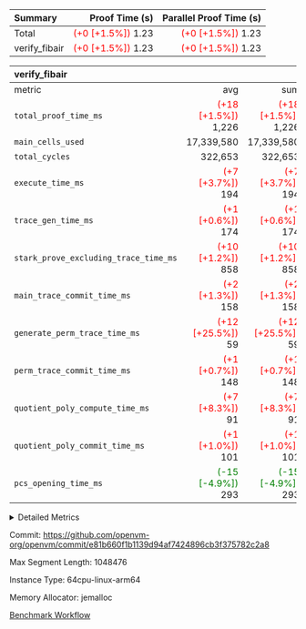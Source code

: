 | Summary | Proof Time (s) | Parallel Proof Time (s) |
|:---|---:|---:|
| Total | <span style='color: red'>(+0 [+1.5%])</span> 1.23 | <span style='color: red'>(+0 [+1.5%])</span> 1.23 |
| verify_fibair | <span style='color: red'>(+0 [+1.5%])</span> 1.23 | <span style='color: red'>(+0 [+1.5%])</span> 1.23 |


| verify_fibair |||||
|:---|---:|---:|---:|---:|
|metric|avg|sum|max|min|
| `total_proof_time_ms ` | <span style='color: red'>(+18 [+1.5%])</span> 1,226 | <span style='color: red'>(+18 [+1.5%])</span> 1,226 | <span style='color: red'>(+18 [+1.5%])</span> 1,226 | <span style='color: red'>(+18 [+1.5%])</span> 1,226 |
| `main_cells_used     ` |  17,339,580 |  17,339,580 |  17,339,580 |  17,339,580 |
| `total_cycles        ` |  322,653 |  322,653 |  322,653 |  322,653 |
| `execute_time_ms     ` | <span style='color: red'>(+7 [+3.7%])</span> 194 | <span style='color: red'>(+7 [+3.7%])</span> 194 | <span style='color: red'>(+7 [+3.7%])</span> 194 | <span style='color: red'>(+7 [+3.7%])</span> 194 |
| `trace_gen_time_ms   ` | <span style='color: red'>(+1 [+0.6%])</span> 174 | <span style='color: red'>(+1 [+0.6%])</span> 174 | <span style='color: red'>(+1 [+0.6%])</span> 174 | <span style='color: red'>(+1 [+0.6%])</span> 174 |
| `stark_prove_excluding_trace_time_ms` | <span style='color: red'>(+10 [+1.2%])</span> 858 | <span style='color: red'>(+10 [+1.2%])</span> 858 | <span style='color: red'>(+10 [+1.2%])</span> 858 | <span style='color: red'>(+10 [+1.2%])</span> 858 |
| `main_trace_commit_time_ms` | <span style='color: red'>(+2 [+1.3%])</span> 158 | <span style='color: red'>(+2 [+1.3%])</span> 158 | <span style='color: red'>(+2 [+1.3%])</span> 158 | <span style='color: red'>(+2 [+1.3%])</span> 158 |
| `generate_perm_trace_time_ms` | <span style='color: red'>(+12 [+25.5%])</span> 59 | <span style='color: red'>(+12 [+25.5%])</span> 59 | <span style='color: red'>(+12 [+25.5%])</span> 59 | <span style='color: red'>(+12 [+25.5%])</span> 59 |
| `perm_trace_commit_time_ms` | <span style='color: red'>(+1 [+0.7%])</span> 148 | <span style='color: red'>(+1 [+0.7%])</span> 148 | <span style='color: red'>(+1 [+0.7%])</span> 148 | <span style='color: red'>(+1 [+0.7%])</span> 148 |
| `quotient_poly_compute_time_ms` | <span style='color: red'>(+7 [+8.3%])</span> 91 | <span style='color: red'>(+7 [+8.3%])</span> 91 | <span style='color: red'>(+7 [+8.3%])</span> 91 | <span style='color: red'>(+7 [+8.3%])</span> 91 |
| `quotient_poly_commit_time_ms` | <span style='color: red'>(+1 [+1.0%])</span> 101 | <span style='color: red'>(+1 [+1.0%])</span> 101 | <span style='color: red'>(+1 [+1.0%])</span> 101 | <span style='color: red'>(+1 [+1.0%])</span> 101 |
| `pcs_opening_time_ms ` | <span style='color: green'>(-15 [-4.9%])</span> 293 | <span style='color: green'>(-15 [-4.9%])</span> 293 | <span style='color: green'>(-15 [-4.9%])</span> 293 | <span style='color: green'>(-15 [-4.9%])</span> 293 |



<details>
<summary>Detailed Metrics</summary>

|  | verify_program_compile_ms | total_cells | stark_prove_excluding_trace_time_ms | quotient_poly_compute_time_ms | quotient_poly_commit_time_ms | perm_trace_commit_time_ms | pcs_opening_time_ms | main_trace_commit_time_ms |
| --- | --- | --- | --- | --- | --- | --- | --- |
|  | 7 | 65,536 | 38 | 1 | 6 | 0 | 22 | 8 | 

| air_name | rows | quotient_deg | main_cols | interactions | constraints | cells |
| --- | --- | --- | --- | --- | --- | --- |
| AccessAdapterAir<2> |  | 2 |  | 5 | 12 |  | 
| AccessAdapterAir<4> |  | 2 |  | 5 | 12 |  | 
| AccessAdapterAir<8> |  | 2 |  | 5 | 12 |  | 
| FibonacciAir | 32,768 | 1 | 2 |  | 5 | 65,536 | 
| FriReducedOpeningAir |  | 2 |  | 39 | 71 |  | 
| JalRangeCheckAir |  | 2 |  | 9 | 14 |  | 
| NativePoseidon2Air<BabyBearParameters>, 1> |  | 2 |  | 136 | 572 |  | 
| PhantomAir |  | 2 |  | 3 | 5 |  | 
| ProgramAir |  | 1 |  | 1 | 4 |  | 
| VariableRangeCheckerAir |  | 1 |  | 1 | 4 |  | 
| VmAirWrapper<AluNativeAdapterAir, FieldArithmeticCoreAir> |  | 2 |  | 15 | 27 |  | 
| VmAirWrapper<BranchNativeAdapterAir, BranchEqualCoreAir<1> |  | 2 |  | 11 | 25 |  | 
| VmAirWrapper<NativeAdapterAir<2, 0>, PublicValuesCoreAir> |  | 2 |  | 11 | 29 |  | 
| VmAirWrapper<NativeLoadStoreAdapterAir<1>, NativeLoadStoreCoreAir<1> |  | 2 |  | 15 | 20 |  | 
| VmAirWrapper<NativeLoadStoreAdapterAir<4>, NativeLoadStoreCoreAir<4> |  | 2 |  | 15 | 20 |  | 
| VmAirWrapper<NativeVectorizedAdapterAir<4>, FieldExtensionCoreAir> |  | 2 |  | 15 | 27 |  | 
| VmConnectorAir |  | 2 |  | 5 | 11 |  | 
| VolatileBoundaryAir |  | 2 |  | 7 | 19 |  | 

| group | trace_gen_time_ms | total_proof_time_ms | total_cycles | total_cells | stark_prove_excluding_trace_time_ms | quotient_poly_compute_time_ms | quotient_poly_commit_time_ms | perm_trace_commit_time_ms | pcs_opening_time_ms | main_trace_commit_time_ms | main_cells_used | generate_perm_trace_time_ms | fri.log_blowup | execute_time_ms |
| --- | --- | --- | --- | --- | --- | --- | --- | --- | --- | --- | --- | --- | --- | --- |
| verify_fibair | 174 | 1,226 | 322,653 | 62,474,410 | 858 | 91 | 101 | 148 | 293 | 158 | 17,339,580 | 59 | 1 | 194 | 

| group | air_name | rows | prep_cols | perm_cols | main_cols | cells |
| --- | --- | --- | --- | --- | --- | --- |
| verify_fibair | AccessAdapterAir<2> | 131,072 |  | 16 | 11 | 3,538,944 | 
| verify_fibair | AccessAdapterAir<4> | 65,536 |  | 16 | 13 | 1,900,544 | 
| verify_fibair | AccessAdapterAir<8> | 128 |  | 16 | 17 | 4,224 | 
| verify_fibair | FriReducedOpeningAir | 2,048 |  | 84 | 27 | 227,328 | 
| verify_fibair | JalRangeCheckAir | 32,768 |  | 28 | 12 | 1,310,720 | 
| verify_fibair | NativePoseidon2Air<BabyBearParameters>, 1> | 32,768 |  | 312 | 398 | 23,265,280 | 
| verify_fibair | PhantomAir | 16,384 |  | 12 | 6 | 294,912 | 
| verify_fibair | ProgramAir | 8,192 |  | 8 | 10 | 147,456 | 
| verify_fibair | VariableRangeCheckerAir | 262,144 | 2 | 8 | 1 | 2,359,296 | 
| verify_fibair | VmAirWrapper<AluNativeAdapterAir, FieldArithmeticCoreAir> | 262,144 |  | 36 | 29 | 17,039,360 | 
| verify_fibair | VmAirWrapper<BranchNativeAdapterAir, BranchEqualCoreAir<1> | 32,768 |  | 28 | 23 | 1,671,168 | 
| verify_fibair | VmAirWrapper<NativeLoadStoreAdapterAir<1>, NativeLoadStoreCoreAir<1> | 65,536 |  | 40 | 21 | 3,997,696 | 
| verify_fibair | VmAirWrapper<NativeLoadStoreAdapterAir<4>, NativeLoadStoreCoreAir<4> | 32,768 |  | 40 | 27 | 2,195,456 | 
| verify_fibair | VmAirWrapper<NativeVectorizedAdapterAir<4>, FieldExtensionCoreAir> | 32,768 |  | 36 | 38 | 2,424,832 | 
| verify_fibair | VmConnectorAir | 2 | 1 | 16 | 5 | 42 | 
| verify_fibair | VolatileBoundaryAir | 65,536 |  | 20 | 12 | 2,097,152 | 

| group | trace_height_constraint | weighted_sum | threshold |
| --- | --- | --- | --- |
| verify_fibair | 0 | 1,085,444 | 2,013,265,921 | 
| verify_fibair | 1 | 5,411,200 | 2,013,265,921 | 
| verify_fibair | 2 | 542,722 | 2,013,265,921 | 
| verify_fibair | 3 | 5,476,612 | 2,013,265,921 | 
| verify_fibair | 4 | 65,536 | 2,013,265,921 | 
| verify_fibair | 5 | 12,851,850 | 2,013,265,921 | 

| trace_height_constraint | threshold |
| --- | --- |
| 0 | 2,013,265,921 | 

</details>


Commit: https://github.com/openvm-org/openvm/commit/e81b660f1b1139d94af7424896cb3f375782c2a8

Max Segment Length: 1048476

Instance Type: 64cpu-linux-arm64

Memory Allocator: jemalloc

[Benchmark Workflow](https://github.com/openvm-org/openvm/actions/runs/15689990715)
